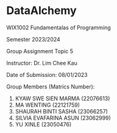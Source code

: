 # DataAlchemy

WIX1002 Fundamentalas of Programming

Semester 2023/2024

Group Assignment Topic 5


Instructor: Dr. Lim Chee Kau

Date of Submission: 08/01/2023


Group Members (Matrics Number):
1. KYAW SWE SIEN MARMA (22076613)
2. MA WENTING (22121759)
3. SHAURAH BINTI SASHA (23066257)
4. SILVIA EVAFARINA ASUN (23062999)
5. YU XINLE (23050476)
